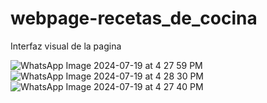 # webpage-recetas_de_cocina
Interfaz visual de la pagina


![WhatsApp Image 2024-07-19 at 4 27 59 PM](https://github.com/user-attachments/assets/1ad2577f-a48f-40f1-a992-09ba2165c54c)
![WhatsApp Image 2024-07-19 at 4 28 30 PM](https://github.com/user-attachments/assets/7e42d9cc-1498-48ca-abff-4fdc37054921)
![WhatsApp Image 2024-07-19 at 4 27 40 PM](https://github.com/user-attachments/assets/f6bdc462-cabb-4439-be90-6271aafba20d)

